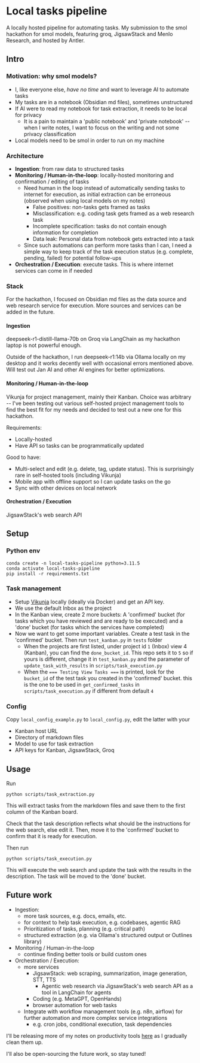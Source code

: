 # Local tasks pipeline

A locally hosted pipeline for automating tasks.
My submission to the smol hackathon for smol models,
featuring groq, JigsawStack and Menlo Research, 
and hosted by Antler.

## Intro
### Motivation: why smol models?
- I, like everyone else, *have no time* and want to leverage AI to automate tasks
- My tasks are in a notebook (Obsidian md files), sometimes unstructured
- If AI were to read my notebook for task extraction, it needs to be local for privacy
    - It is a pain to maintain a 'public notebook' and 'private notebook' -- when I write notes, I want to focus on the writing and not some privacy classification
- Local models need to be smol in order to run on my machine

### Architecture
- **Ingestion**: from raw data to structured tasks
- **Monitoring / Human-in-the-loop**: locally-hosted monitoring and confirmation / editing of tasks
    - Need human in the loop instead of automatically sending tasks to internet for execution, as initial extraction can be erroneous (observed when using local models on my notes)
        - False positives: non-tasks gets framed as tasks
        - Misclassification: e.g. coding task gets framed as a web research task
        - Incomplete specification: tasks do not contain enough information for completion
        - Data leak: Personal data from notebook gets extracted into a task
    - Since such automations can perform more tasks than I can, I need a simple way to keep track of the task execution status (e.g. complete, pending, failed) for potential follow-ups
- **Orchestration / Execution**: execute tasks. This is where internet services can come in if needed

### Stack
For the hackathon, I focused on Obsidian md files as the data source and web research service for execution. More sources and services can be added in the future.

#### **Ingestion**
deepseek-r1-distill-llama-70b on Groq via LangChain as my hackathon laptop is not powerful enough.

Outside of the hackathon, I run deepseek-r1:14b via Ollama locally on my desktop and it works decently well with occasional errors mentioned above. 
Will test out Jan AI and other AI engines for better optimizations.

#### **Monitoring / Human-in-the-loop**
Vikunja for project management, mainly their Kanban.
Choice was arbitrary -- I've been testing out various self-hosted project management tools to find the best fit for my needs and decided to test out a new one for this hackathon.

Requirements:
- Locally-hosted
- Have API so tasks can be programmatically updated

Good to have:
- Multi-select and edit (e.g. delete, tag, update status). This is surprisingly rare in self-hosted tools (including Vikunja)
- Mobile app with offline support so I can update tasks on the go
- Sync with other devices on local network

#### **Orchestration / Execution**
JigsawStack's web search API

## Setup
### Python env

```
conda create -n local-tasks-pipeline python=3.11.5
conda activate local-tasks-pipeline
pip install -r requirements.txt
```

### Task management
- Setup [Vikunja](https://github.com/go-vikunja/vikunja) locally (ideally via Docker) and get an API key.
- We use the default Inbox as the project
- In the Kanban view, create 2 more buckets: A 'confirmed' bucket (for tasks which you have reviewed and are ready to be executed) and a 'done' bucket (for tasks which the services have completed)
- Now we want to get some important variables. Create a test task in the 'confirmed' bucket. Then run `test_kanban.py` in `tests` folder
    - When the projects are first listed, under project id `1` (Inbox) view 4 (Kanban), you can find the `done_bucket_id`. This repo sets it to `5` so if yours is different, change it in `test_kanban.py` and the parameter of `update_task_with_results` in `scripts/task_execution.py`
    - When the `=== Testing View Tasks ===` is printed, look for the `bucket_id` of the test task you created in the 'confirmed' bucket. this is the one to be used in `get_confirmed_tasks` in `scripts/task_execution.py` if different from default `4`

### Config
Copy `local_config_example.py` to `local_config.py`, edit the latter with your
- Kanban host URL
- Directory of markdown files
- Model to use for task extraction
- API keys for Kanban, JigsawStack, Groq

## Usage
Run
```
python scripts/task_extraction.py
```
This will extract tasks from the markdown files and save them to the first column of the Kanban board.

Check that the task description reflects what should be the instructions for the web search, else edit it. Then, move it to the 'confirmed' bucket to confirm that it is ready for execution.

Then run

```
python scripts/task_execution.py
```

This will execute the web search and update the task with the results in the description. The task will be moved to the 'done' bucket.

## Future work
- Ingestion: 
    - more task sources, e.g. docs, emails, etc.
    - for context to help task execution, e.g. codebases, agentic RAG
    - Prioritization of tasks, planning (e.g. critical path)
    - structured extraction (e.g. via Ollama's structured output or Outlines library)
- Monitoring / Human-in-the-loop
    - continue finding better tools or build custom ones
- Orchestration / Execution: 
    - more services
        - JigsawStack: web scraping, summarization, image generation, STT, TTS
            - Agentic web research via JigsawStack's web search API as a tool in LangChain for agents
        - Coding (e.g. MetaGPT, OpenHands)
        - browser automation for web tasks
    - Integrate with workflow management tools (e.g. n8n, airflow) for further automation and more complex service integrations
        - e.g. cron jobs, conditional execution, task dependencies


I'll be releasing more of my notes on productivity tools [here](https://github.com/nicholaschenai/productivity-tools) as I gradually clean them up.

I'll also be open-sourcing the future work, so stay tuned!
